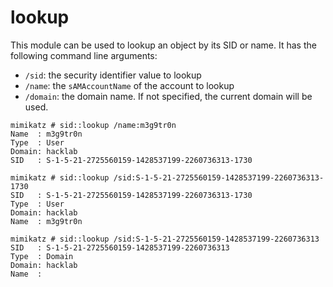 # lookup

This module can be used to lookup an object by its SID or name. It has the following command line arguments:

* `/sid`: the security identifier value to lookup
* `/name`: the `sAMAccountName` of the account to lookup
* `/domain`: the domain name. If not specified, the current domain will be used.

```text
mimikatz # sid::lookup /name:m3g9tr0n
Name  : m3g9tr0n
Type  : User
Domain: hacklab
SID   : S-1-5-21-2725560159-1428537199-2260736313-1730
```

```text
mimikatz # sid::lookup /sid:S-1-5-21-2725560159-1428537199-2260736313-1730
SID   : S-1-5-21-2725560159-1428537199-2260736313-1730
Type  : User
Domain: hacklab
Name  : m3g9tr0n
```

```text
mimikatz # sid::lookup /sid:S-1-5-21-2725560159-1428537199-2260736313
SID   : S-1-5-21-2725560159-1428537199-2260736313
Type  : Domain
Domain: hacklab
Name  :
```

